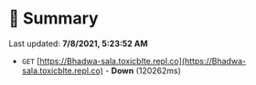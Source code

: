 # 📖 Summary
Last updated: **7/8/2021, 5:23:52 AM**

- `GET` [https://Bhadwa-sala.toxicblte.repl.co](https://Bhadwa-sala.toxicblte.repl.co) - **Down** (120262ms)
